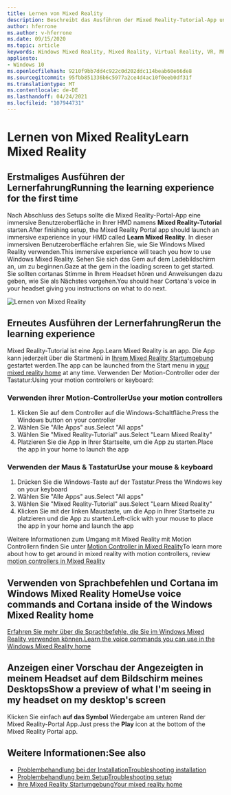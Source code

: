 ```yaml
---
title: Lernen von Mixed Reality
description: Beschreibt das Ausführen der Mixed Reality-Tutorial-App und das Navigieren in Windows Mixed Reality.
author: hferrone
ms.author: v-hferrone
ms.date: 09/15/2020
ms.topic: article
keywords: Windows Mixed Reality, Mixed Reality, Virtual Reality, VR, MR, Tutorial, Erste Schritte
appliesto:
- Windows 10
ms.openlocfilehash: 9210f9bb7dd4c922c0d202ddc114beab60e66de8
ms.sourcegitcommit: 95fbb851336b6c5977a2ce4d4ac10f0eeb0df31f
ms.translationtype: MT
ms.contentlocale: de-DE
ms.lasthandoff: 04/24/2021
ms.locfileid: "107944731"
---
```

# <a name="learn-mixed-reality"></a><span data-ttu-id="20448-104">Lernen von Mixed Reality</span><span class="sxs-lookup"><span data-stu-id="20448-104">Learn Mixed Reality</span></span>

## <a name="running-the-learning-experience-for-the-first-time"></a><span data-ttu-id="20448-105">Erstmaliges Ausführen der Lernerfahrung</span><span class="sxs-lookup"><span data-stu-id="20448-105">Running the learning experience for the first time</span></span>

<span data-ttu-id="20448-106">Nach Abschluss des Setups sollte die Mixed Reality-Portal-App eine immersive Benutzeroberfläche in Ihrer HMD namens **Mixed Reality-Tutorial** starten.</span><span class="sxs-lookup"><span data-stu-id="20448-106">After finishing setup, the Mixed Reality Portal app should launch an immersive experience in your HMD called **Learn Mixed Reality**.</span></span> <span data-ttu-id="20448-107">In dieser immersiven Benutzeroberfläche erfahren Sie, wie Sie Windows Mixed Reality verwenden.</span><span class="sxs-lookup"><span data-stu-id="20448-107">This immersive experience will teach you how to use Windows Mixed Reality.</span></span> <span data-ttu-id="20448-108">Sehen Sie sich das Gem auf dem Ladebildschirm an, um zu beginnen.</span><span class="sxs-lookup"><span data-stu-id="20448-108">Gaze at the gem in the loading screen to get started.</span></span> <span data-ttu-id="20448-109">Sie sollten cortanas Stimme in Ihrem Headset hören und Anweisungen dazu geben, wie Sie als Nächstes vorgehen.</span><span class="sxs-lookup"><span data-stu-id="20448-109">You should hear Cortana's voice in your headset giving you instructions on what to do next.</span></span>

![Lernen von Mixed Reality](images/file-learnmixedrealitystart.png)

## <a name="rerun-the-learning-experience"></a><span data-ttu-id="20448-111">Erneutes Ausführen der Lernerfahrung</span><span class="sxs-lookup"><span data-stu-id="20448-111">Rerun the learning experience</span></span>

<span data-ttu-id="20448-112">Mixed Reality-Tutorial ist eine App.</span><span class="sxs-lookup"><span data-stu-id="20448-112">Learn Mixed Reality is an app.</span></span> <span data-ttu-id="20448-113">Die App kann jederzeit über die Startmenü in [Ihrem Mixed Reality Startumgebung](your-mixed-reality-home.md) gestartet werden.</span><span class="sxs-lookup"><span data-stu-id="20448-113">The app can be launched from the Start menu in [your mixed reality home](your-mixed-reality-home.md) at any time.</span></span> <span data-ttu-id="20448-114">Verwenden Der Motion-Controller oder der Tastatur:</span><span class="sxs-lookup"><span data-stu-id="20448-114">Using your motion controllers or keyboard:</span></span>

### <a name="use-your-motion-controllers"></a><span data-ttu-id="20448-115">Verwenden ihrer Motion-Controller</span><span class="sxs-lookup"><span data-stu-id="20448-115">Use your motion controllers</span></span>

1. <span data-ttu-id="20448-116">Klicken Sie auf dem Controller auf die Windows-Schaltfläche.</span><span class="sxs-lookup"><span data-stu-id="20448-116">Press the Windows button on your controller</span></span>
2. <span data-ttu-id="20448-117">Wählen Sie "Alle Apps" aus.</span><span class="sxs-lookup"><span data-stu-id="20448-117">Select "All apps"</span></span>
3. <span data-ttu-id="20448-118">Wählen Sie "Mixed Reality-Tutorial" aus.</span><span class="sxs-lookup"><span data-stu-id="20448-118">Select "Learn Mixed Reality"</span></span>
4. <span data-ttu-id="20448-119">Platzieren Sie die App in Ihrer Startseite, um die App zu starten.</span><span class="sxs-lookup"><span data-stu-id="20448-119">Place the app in your home to launch the app</span></span>

### <a name="use-your-mouse--keyboard"></a><span data-ttu-id="20448-120">Verwenden der Maus & Tastatur</span><span class="sxs-lookup"><span data-stu-id="20448-120">Use your mouse & keyboard</span></span>

1. <span data-ttu-id="20448-121">Drücken Sie die Windows-Taste auf der Tastatur.</span><span class="sxs-lookup"><span data-stu-id="20448-121">Press the Windows key on your keyboard</span></span>
2. <span data-ttu-id="20448-122">Wählen Sie "Alle Apps" aus.</span><span class="sxs-lookup"><span data-stu-id="20448-122">Select "All apps"</span></span>
3. <span data-ttu-id="20448-123">Wählen Sie "Mixed Reality-Tutorial" aus.</span><span class="sxs-lookup"><span data-stu-id="20448-123">Select "Learn Mixed Reality"</span></span>
4. <span data-ttu-id="20448-124">Klicken Sie mit der linken Maustaste, um die App in Ihrer Startseite zu platzieren und die App zu starten.</span><span class="sxs-lookup"><span data-stu-id="20448-124">Left-click with your mouse to place the app in your home and launch the app</span></span>

<span data-ttu-id="20448-125">Weitere Informationen zum Umgang mit Mixed Reality mit Motion Controllern finden Sie unter [Motion Controller in Mixed Reality](controllers-in-wmr.md)</span><span class="sxs-lookup"><span data-stu-id="20448-125">To learn more about how to get around in mixed reality with motion controllers, review [motion controllers in Mixed Reality](controllers-in-wmr.md)</span></span>

## <a name="use-voice-commands-and-cortana-inside-of-the-windows-mixed-reality-home"></a><span data-ttu-id="20448-126">Verwenden von Sprachbefehlen und Cortana im Windows Mixed Reality Home</span><span class="sxs-lookup"><span data-stu-id="20448-126">Use voice commands and Cortana inside of the Windows Mixed Reality home</span></span>

[<span data-ttu-id="20448-127">Erfahren Sie mehr über die Sprachbefehle, die Sie im Windows Mixed Reality verwenden können.</span><span class="sxs-lookup"><span data-stu-id="20448-127">Learn the voice commands you can use in the Windows Mixed Reality home</span></span>](https://support.microsoft.com/help/4041322/windows-10-speech-in-windows-mixed-reality)

## <a name="show-a-preview-of-what-im-seeing-in-my-headset-on-my-desktops-screen"></a><span data-ttu-id="20448-128">Anzeigen einer Vorschau der Angezeigten in meinem Headset auf dem Bildschirm meines Desktops</span><span class="sxs-lookup"><span data-stu-id="20448-128">Show a preview of what I'm seeing in my headset on my desktop's screen</span></span>

<span data-ttu-id="20448-129">Klicken Sie einfach **auf das Symbol** Wiedergabe am unteren Rand der Mixed Reality-Portal App.</span><span class="sxs-lookup"><span data-stu-id="20448-129">Just press the **Play** icon at the bottom of the Mixed Reality Portal app.</span></span>

## <a name="see-also"></a><span data-ttu-id="20448-130">Weitere Informationen:</span><span class="sxs-lookup"><span data-stu-id="20448-130">See also</span></span>

* [<span data-ttu-id="20448-131">Problembehandlung bei der Installation</span><span class="sxs-lookup"><span data-stu-id="20448-131">Troubleshooting installation</span></span>](installation_errors.md)
* [<span data-ttu-id="20448-132">Problembehandlung beim Setup</span><span class="sxs-lookup"><span data-stu-id="20448-132">Troubleshooting setup</span></span>](wmr-setup-faq.yml)
* [<span data-ttu-id="20448-133">Ihre Mixed Reality Startumgebung</span><span class="sxs-lookup"><span data-stu-id="20448-133">Your mixed reality home</span></span>](your-mixed-reality-home.md)
